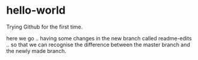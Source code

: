 # hello-world
Trying Github for the first time.

here we go .. having some changes in the new branch called readme-edits .. so that we can recognise the difference between the master branch and the newly made branch.
